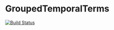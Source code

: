 # GroupedTemporalTerms

[![Build Status](https://github.com/greimel/GroupedTemporalTerms.jl/workflows/CI/badge.svg)](https://github.com/greimel/GroupedTemporalTerms.jl/actions)
